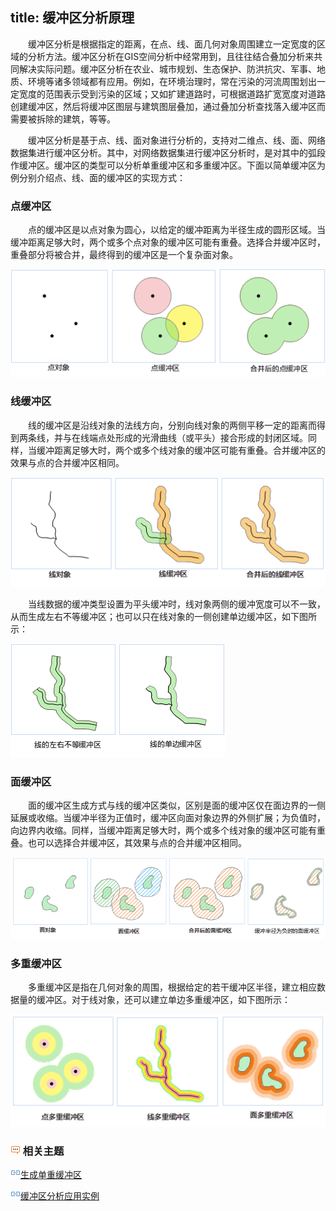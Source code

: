 title: 缓冲区分析原理
---

　　缓冲区分析是根据指定的距离，在点、线、面几何对象周围建立一定宽度的区域的分析方法。缓冲区分析在GIS空间分析中经常用到，且往往结合叠加分析来共同解决实际问题。缓冲区分析在农业、城市规划、生态保护、防洪抗灾、军事、地质、环境等诸多领域都有应用。例如，在环境治理时，常在污染的河流周围划出一定宽度的范围表示受到污染的区域；又如扩建道路时，可根据道路扩宽宽度对道路创建缓冲区，然后将缓冲区图层与建筑图层叠加，通过叠加分析查找落入缓冲区而需要被拆除的建筑，等等。

　　缓冲区分析是基于点、线、面对象进行分析的，支持对二维点、线、面、网络数据集进行缓冲区分析。其中，对网络数据集进行缓冲区分析时，是对其中的弧段作缓冲区。缓冲区的类型可以分析单重缓冲区和多重缓冲区。下面以简单缓冲区为例分别介绍点、线、面的缓冲区的实现方式：

### 点缓冲区

　　点的缓冲区是以点对象为圆心，以给定的缓冲距离为半径生成的圆形区域。当缓冲距离足够大时，两个或多个点对象的缓冲区可能有重叠。选择合并缓冲区时，重叠部分将被合并，最终得到的缓冲区是一个复杂面对象。

   ![](img/Buffer1.png)


### 线缓冲区

　　线的缓冲区是沿线对象的法线方向，分别向线对象的两侧平移一定的距离而得到两条线，并与在线端点处形成的光滑曲线（或平头）接合形成的封闭区域。同样，当缓冲距离足够大时，两个或多个线对象的缓冲区可能有重叠。合并缓冲区的效果与点的合并缓冲区相同。

  ![](img/Buffer2.png)


　　当线数据的缓冲类型设置为平头缓冲时，线对象两侧的缓冲宽度可以不一致，从而生成左右不等缓冲区；也可以只在线对象的一侧创建单边缓冲区，如下图所示：

   ![](img/Buffer3.png)


### 面缓冲区

　　面的缓冲区生成方式与线的缓冲区类似，区别是面的缓冲区仅在面边界的一侧延展或收缩。当缓冲半径为正值时，缓冲区向面对象边界的外侧扩展；为负值时，向边界内收缩。同样，当缓冲距离足够大时，两个或多个线对象的缓冲区可能有重叠。也可以选择合并缓冲区，其效果与点的合并缓冲区相同。

  ![](img/Buffer4.png)


### 多重缓冲区

　　多重缓冲区是指在几何对象的周围，根据给定的若干缓冲区半径，建立相应数据量的缓冲区。对于线对象，还可以建立单边多重缓冲区，如下图所示：

   ![](img/Buffer5.png)


### ![](img/seealso.png) 相关主题

![](img/smalltitle.png)[生成单重缓冲区](SingleBuffer.html)

![](img/smalltitle.png)[缓冲区分析应用实例](BufferAnalyst_Example.html)
